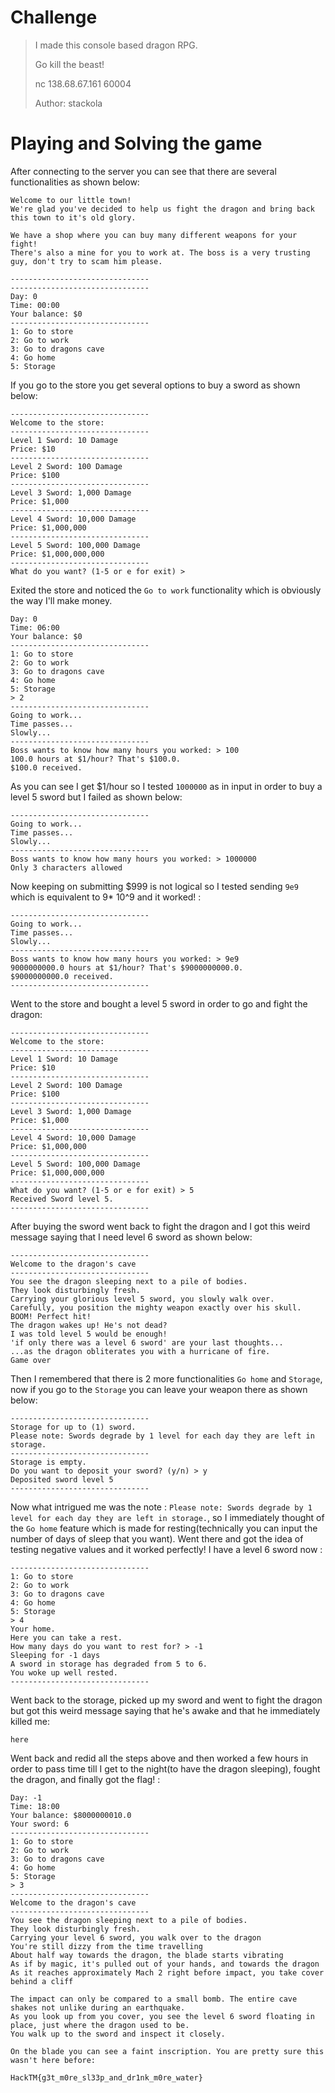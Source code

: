 # Challenge
>I made this console based dragon RPG.
>
>Go kill the beast!
>
>nc 138.68.67.161 60004
>
>Author: stackola

# Playing and Solving the game

After connecting to the server you can see that there are several functionalities as shown below:
```
Welcome to our little town!
We're glad you've decided to help us fight the dragon and bring back this town to it's old glory.

We have a shop where you can buy many different weapons for your fight!
There's also a mine for you to work at. The boss is a very trusting guy, don't try to scam him please.

-------------------------------
-------------------------------
Day: 0
Time: 00:00
Your balance: $0
-------------------------------
1: Go to store
2: Go to work
3: Go to dragons cave
4: Go home
5: Storage
```
If you go to the store you get several options to buy a sword as shown below:
```
-------------------------------
Welcome to the store:
-------------------------------
Level 1 Sword: 10 Damage
Price: $10
-------------------------------
Level 2 Sword: 100 Damage
Price: $100
-------------------------------
Level 3 Sword: 1,000 Damage
Price: $1,000
-------------------------------
Level 4 Sword: 10,000 Damage
Price: $1,000,000
-------------------------------
Level 5 Sword: 100,000 Damage
Price: $1,000,000,000
-------------------------------
What do you want? (1-5 or e for exit) >
```
Exited the store and noticed the `Go to work` functionality which is obviously the way I'll make money.
```
Day: 0
Time: 06:00
Your balance: $0
-------------------------------
1: Go to store
2: Go to work
3: Go to dragons cave
4: Go home
5: Storage
> 2
-------------------------------
Going to work...
Time passes...
Slowly...
-------------------------------
Boss wants to know how many hours you worked: > 100
100.0 hours at $1/hour? That's $100.0.
$100.0 received.
```
As you can see I get $1/hour so I tested `1000000` as in input in order to buy a level 5 sword but I failed as shown below:
```
-------------------------------
Going to work...
Time passes...
Slowly...
-------------------------------
Boss wants to know how many hours you worked: > 1000000
Only 3 characters allowed
```

Now keeping on submitting $999 is not logical so I tested sending `9e9` which is equivalent to 9* 10^9 and it worked! :
```
-------------------------------
Going to work...
Time passes...
Slowly...
-------------------------------
Boss wants to know how many hours you worked: > 9e9
9000000000.0 hours at $1/hour? That's $9000000000.0.
$9000000000.0 received.
-------------------------------
```
Went to the store and bought a level 5 sword in order to go and fight the dragon:
```
-------------------------------
Welcome to the store:
-------------------------------
Level 1 Sword: 10 Damage
Price: $10
-------------------------------
Level 2 Sword: 100 Damage
Price: $100
-------------------------------
Level 3 Sword: 1,000 Damage
Price: $1,000
-------------------------------
Level 4 Sword: 10,000 Damage
Price: $1,000,000
-------------------------------
Level 5 Sword: 100,000 Damage
Price: $1,000,000,000
-------------------------------
What do you want? (1-5 or e for exit) > 5
Received Sword level 5.
-------------------------------
```

After buying the sword went back to fight the dragon and I got this weird message saying that I need level 6 sword  as shown below:
```
-------------------------------
Welcome to the dragon's cave
-------------------------------
You see the dragon sleeping next to a pile of bodies.
They look disturbingly fresh.
Carrying your glorious level 5 sword, you slowly walk over.
Carefully, you position the mighty weapon exactly over his skull.
BOOM! Perfect hit!
The dragon wakes up! He's not dead?
I was told level 5 would be enough!
'if only there was a level 6 sword' are your last thoughts...
...as the dragon obliterates you with a hurricane of fire.
Game over
```
Then I remembered that there is 2 more functionalities `Go home` and `Storage`, now if you go to the `Storage` you can leave your weapon there as shown below:
```
-------------------------------
Storage for up to (1) sword.
Please note: Swords degrade by 1 level for each day they are left in storage.
-------------------------------
Storage is empty.
Do you want to deposit your sword? (y/n) > y
Deposited sword level 5
-------------------------------
```
Now what intrigued me was the note : `Please note: Swords degrade by 1 level for each day they are left in storage.`, so I immediately thought of the `Go home` feature which is made for resting(technically you can input the number of days of sleep that you want). 
Went there and got the idea of testing negative values and it worked perfectly! I have a level 6 sword now :
```
-------------------------------
1: Go to store
2: Go to work
3: Go to dragons cave
4: Go home
5: Storage
> 4
Your home.
Here you can take a rest.
How many days do you want to rest for? > -1
Sleeping for -1 days
A sword in storage has degraded from 5 to 6.
You woke up well rested.
-------------------------------
```
Went back to the storage, picked up my sword and went to fight the dragon but got this weird message saying that he's awake and that he immediately killed me:
```
here
```

Went back and redid all the steps above and then worked a few hours in order to pass time till I get to the night(to have the dragon sleeping), fought the dragon, and finally got the flag! :
```
Day: -1
Time: 18:00
Your balance: $8000000010.0
Your sword: 6
-------------------------------
1: Go to store
2: Go to work
3: Go to dragons cave
4: Go home
5: Storage
> 3
-------------------------------
Welcome to the dragon's cave
-------------------------------
You see the dragon sleeping next to a pile of bodies.
They look disturbingly fresh.
Carrying your level 6 sword, you walk over to the dragon
You're still dizzy from the time travelling
About half way towards the dragon, the blade starts vibrating
As if by magic, it's pulled out of your hands, and towards the dragon
As it reaches approximately Mach 2 right before impact, you take cover behind a cliff

The impact can only be compared to a small bomb. The entire cave shakes not unlike during an earthquake.
As you look up from you cover, you see the level 6 sword floating in place, just where the dragon used to be.
You walk up to the sword and inspect it closely.

On the blade you can see a faint inscription. You are pretty sure this wasn't here before:

HackTM{g3t_m0re_sl33p_and_dr1nk_m0re_water}
```



